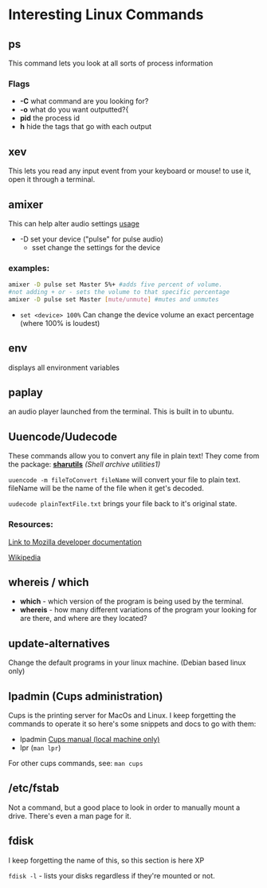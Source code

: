 # Interesting Linux Commands

## ps
This command lets you look at all sorts of process information
### Flags
* **-C** what command are you looking for?
* **-o** what do you want outputted?{
* **pid** the process id
* **h** hide the tags that go with each output
    
## xev
This lets you read any input event from your keyboard or mouse! to use it, open it through a terminal.

## amixer
This can help alter audio settings [usage](https://askubuntu.com/questions/97936/terminal-command-to-set-audio-volume)

* -D set your device ("pulse" for pulse audio)
  * sset change the settings for the device

### examples: 
```bash
amixer -D pulse set Master 5%+ #adds five percent of volume.
#not adding + or - sets the volume to that specific percentage  
amixer -D pulse set Master [mute/unmute] #mutes and unmutes
```
* `set <device> 100%` Can change the device volume an exact percentage (where 100% is loudest)
## env
displays all environment variables

## paplay
an audio player launched from the terminal. This is built in to ubuntu.

## Uuencode/Uudecode
These commands allow you to convert any file in plain text! They come from the package: **[sharutils](https://www.gnu.org/software/sharutils/manual/)** *(Shell archive utilities1)*

`uuencode -m fileToConvert fileName` will convert your file to plain text. fileName will be the name of the file when it get's decoded.

`uudecode plainTextFile.txt` brings your file back to it's original state.
### Resources:
[Link to Mozilla developer documentation](https://developer.mozilla.org/en-US/docs/Web/HTTP/Basics_of_HTTP/Data_URIs)

[Wikipedia](https://en.wikipedia.org/wiki/Uuencoding)

## whereis / which

* **which** -  which version of the program is being used by the terminal.
* **whereis** - how many different variations of the program your looking for are there, and where are they located?

## update-alternatives
Change the default programs in your linux machine. (Debian based linux only)

## lpadmin (Cups administration)
Cups is the printing server for MacOs and Linux. I keep forgetting the commands to operate it so here's some snippets and docs to go with them:

* lpadmin [Cups manual (local machine only)](http://localhost:631/help/sharing.html?QUERY=remote%20printer#BASICS)
* lpr (`man lpr`)

For other cups commands, see: `man cups`


## /etc/fstab

Not a command, but a good place to look in order to manually mount a drive. There's even a man page for it.

## fdisk

I keep forgetting the name of this, so this section is here XP

`fdisk -l` - lists your disks regardless if they're mounted or not.
